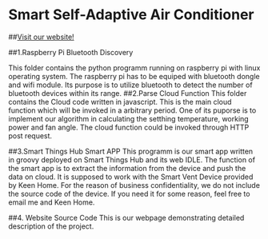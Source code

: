 # Smart Self-Adaptive Air Conditioner

##[Visit our website!](https://smartac.parseapp.com)

##1.Raspberry Pi Bluetooth Discovery

This folder contains the python programm running on raspberry pi with linux operating system. The raspberry pi has to be equiped with bluetooth dongle and wifi module. Its purpose is to utilize bluetooth to detect the number of bluetooth devices within its range.
##2.Parse Cloud Function
This folder contains the Cloud code written in javascript.
This is the main cloud function which will be invoked in a arbitrary period. One of its puporse is to implement our algorithm in calculating the setthing temperature, working power and fan angle. The cloud function could be invoked through HTTP post request.

##3.Smart Things Hub Smart APP
This programm is our smart app written in groovy deployed on Smart Things Hub and its web IDLE. The function of the smart app is to extract the information from the device and push the data on cloud. 
It is supposed to work with the Smart Vent Device provided by Keen Home. For the reason of business confidentiality, we do not include the source code of the device. If you need it for some reason, feel free to email me and Keen Home.

##4. Website Source Code
This is our webpage demonstrating detailed description of the project.
